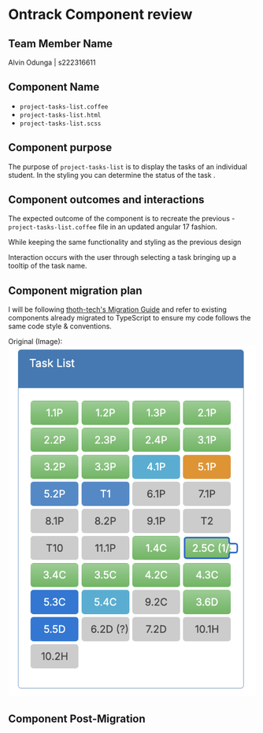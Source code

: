 # Ontrack Component review

## Team Member Name

Alvin Odunga | s222316611

## Component Name

- `project-tasks-list.coffee`
- `project-tasks-list.html`
- `project-tasks-list.scss`

## Component purpose

The purpose of `project-tasks-list` is to display the tasks of an individual student. 
In the styling you can determine the status of the task . 

## Component outcomes and interactions
The expected outcome of the component is to recreate the previous - `project-tasks-list.coffee` file in an updated angular 17 fashion.

While keeping the same functionality and styling as the previous design

Interaction occurs with the user through selecting a task bringing up a tooltip of the task name.


## Component migration plan

I will be following
[thoth-tech's Migration Guide](https://github.com/thoth-tech/doubtfire-web/blob/development/MIGRATION-GUIDE.md)
and refer to existing components already migrated to TypeScript to ensure my code follows the same
code style & conventions.

Original (Image): ![project-task-list-before](Resources/project-tasks-list-before.png)


## Component Post-Migration

